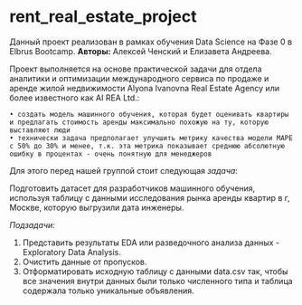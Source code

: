 # rent_real_estate_project
  Данный проект реализован в рамках обучения Data Science на Фазе 0 в Elbrus Bootcamp.
  **Авторы:** Алексей Ченский и Елизавета Андреева.

  Проект выполняется на основе практической задачи для отдела аналитики и оптимизации международного сервиса по продаже и аренде жилой недвижимости Alyona Ivanovna Real Estate Agency или более известного как AI REA Ltd.: 

    • создать модель машинного обучения, которая будет оценивать квартиры и предлагать стоимость аренды максимально похожую на ту, которую выставляют люди 
    • технически задача предполагает улучшить метрику качества модели MAPE с 50% до 30% и менее, т.к. эта метрика показывает среднюю абсолютную ошибку в процентах - очень понятную для менеджеров
    
  Для этого перед нашей группой стоит следующая *задача*:

  Подготовить датасет для разработчиков машинного обучения, используя таблицу с данными исследования рынка аренды квартир в г, Москве, которую выгрузили дата инженеры.

*Подзадачи:*
1. Представить результаты EDA или разведочного анализа данных - Exploratory Data Analysis.
2. Очистить данные от пропусков.
3. Отформатировать исходную таблицу с данными data.csv так, чтобы все значения внутри данных были только численного типа и таблица содержала только уникальные объявления.
